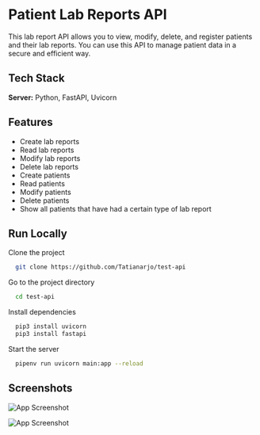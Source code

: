 
# Patient Lab Reports API

This lab report API allows you to view, modify, delete, and register patients and their lab reports. You can use this API to manage patient data in a secure and efficient way.

## Tech Stack


**Server:** Python, FastAPI, Uvicorn


## Features

- Create lab reports
- Read lab reports
- Modify lab reports
- Delete lab reports
- Create patients
- Read patients
- Modify patients
- Delete patients
- Show all patients that have had a certain type of lab report


## Run Locally

Clone the project

```bash
  git clone https://github.com/Tatianarjo/test-api
```

Go to the project directory

```bash
  cd test-api
```

Install dependencies

```bash
  pip3 install uvicorn
  pip3 install fastapi
```

Start the server

```bash
  pipenv run uvicorn main:app --reload 
```


## Screenshots

![App Screenshot](https://lh3.googleusercontent.com/eGYP2rSEaTBW3tkjNNKehAavi8GbwFkApd0_t1aShzMX4o-XmrKAThdUaBDAIqfHDOfD67NlQ5NXtnzwoRiqcnsMoBqko5eVJMLc_L_ww6s7s1AixO5fnOEtRzgV1eW_2Kf5lNruAnzy3U6zkys_dqzE13NYGnAFOLFPI5y3hfLZhdzq6029gyo5numW2bXS0xDw8UDAqMyJMvNHKtT4yxLjqmVmDF-9tVLNfUf9tF-Q3QhE9hM--DC8s61CiBDauzBcJZo6ZhqTcwG56tR97pGeHg_EnHSY8_crLm5mVvtp_0Fg6H0ToMRS3l6PEeVORdb_EYIZjldq9-WHSEFoqjTxcTqryRZ7iJUvuspGUlcrpLHEOfTmtZX9_Uy7k7P90O7ypIyM9y7MgPPv3ghMIsM5o9Tl4izUYNoBCgpoKWb4wVF7UYDm9_2L-J7zJbrNSMEggZhFRuNq0XFeB_Oaa6f9svIZ6mAT96873_H609E6K4sHlbyC8E7V0tsTbTwrUGaUKOFcRApYuePGS3WFJV_AuJky18gjTp9EBf2eVjZxSWwNMSf1YH58vd5IG0eBSVy3BEYCO8ra6xaWP_PCbwCGHqKbz3H4JEbZS_jeGgLXq4kgLrI29qGSw--xgE9h198AiNWj0ZQ2BRf4gz56967iNuubkdjutLBqJ89rhnl9VejoeMJvvqaOHSS48VPcbLwc-YY2PVlT6VVhUfruTYxNREHHCDhWzho9v7m9OyMpXs8eSoXP7ikZgQqJtHqqRQhvWNYpT1_aDjKir1O_Ftwzv5uegzYkBPIYjg5CEf9JJZ9n-65xHoHdgTZ7rmE0F4Wd0D9ImnVS9KI263Fu0KbeQSU2DVWia7LYv2vmC7NYPGAlYzP7C_lxR5eTjgtFhNlb4ct1W7DSdt6ibX95FBMUjKBl8o8VrSY_5--3JlkMey_aCG6eYVKpAmMKpys6_t9ic61agyCenb1HKiICJgpsdInABmF06xnxsF1tKKrRcYlNkTIVSp88-BO8SYZNPjhaLWfXGxGz0oo3bZlgz1CTFwY=w1653-h582-s-no?authuser=0)

![App Screenshot](https://lh3.googleusercontent.com/lGPlr-K0MfTWEyNczfVsPZZ4psIUtnQGz9zQgJ8Y2bwcZryL4jb6ZfEO7xvZYPqfNgDtjRL5FOQU__kLnRswam_h0ATqpoKTdU3rfoA3YpVpzr6_leJW1aGXREG_9IDVMQOUPrjy83bxvQrqgeCrF3V09hPopekmeADYxCkunWY9EfLgOJ36CAnLtD9vJhB_zNvHHgiG2-cf4_N0Ah-6ky6r0TK-RseTvef-g5_xJ5rZPxZBKu7nnokDdGFetI2opbiZRqCp1d89gIQ5658XSLQqPNRrrUqrjpdqQD0y5bWH4KRRr2kuynJGj3fHOh8AJ6GFlDgI4VXxnk_-knVJe4_v6zv9YOucThT9s3dUe7Q7Zn3aKROvATQBHUB6Fr-pA3w4bEGDi9AL6dWnj68mlA3b0RxZ8utMUo4PCoX1Zteo2t6GDGbFQE_Q30i83oQnSUhEZ1au8JiAjHzqB6wUHU4gk9_AgP27OAXjKLxaOPQ2_P-tzF4zJc6FabMxPLXOOXVtQzzjd-1ZGEu7hTZLk5R8VI1g-xKCeNNmLxvmXKe169erhO3igs52iep5vE78fHj7fTOQM1TpWrEEKP_enrWE0HGjS_D8FegYQYMv6g7ADoKZmbJEKeRS5lhAzz46_df1-4RtbaAIs2sQWsBqATlvrXsjjTiqbVkIRcOZZoPLxjSs5HFWS787A428DwL_cJI4vUs-JLubxTEpZrmuomGF5qxpCSoNzXzLr07wRXxfGeCdDv0d1-IzQMVayUH9O-B5Si6LypbIg3qc6RahjWnmPwbj7pHtTMe1xqeMjTCoLSYZjM0RSGD_4W_28VIg18MxWHaKotuuLdBpuc994A2sQR5ZSBipAp-dPki3Svbtqcx3sOnPkNJ-bIff7AIzRUh_SZ9SF1Hb4d4gzA7P65D8Ay-RSHn-fo6rc7TP8o8Zpn0Pz_bj4iOC-zCnfCwpi92Xz35b32b5E53zUJtsJJG_QJnq4gLWTKDi3b8ztRWoP2iup2lbibMACdBiW0R7C5bkJVvBwecmdUKiOjx37tVvs2o=w827-h497-s-no?authuser=0)



